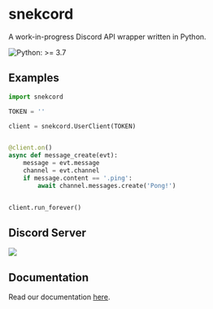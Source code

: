 # snekcord
A work-in-progress Discord API wrapper written in Python.

![Python: >= 3.7](https://img.shields.io/static/v1?label=Python&message=%3E=%203.7&color=yellow)

## Examples
```python
import snekcord

TOKEN = ''

client = snekcord.UserClient(TOKEN)


@client.on()
async def message_create(evt):
    message = evt.message
    channel = evt.channel
    if message.content == '.ping':
        await channel.messages.create('Pong!')


client.run_forever()
```

## Discord Server
[![](https://discordapp.com/api/v8/guilds/834890063581020210/widget.png?style=banner1)](https://discord.gg/kAe2m4hdZ7)

## Documentation
Read our documentation [here](https://asleep-cult.github.io/snekcord/).
